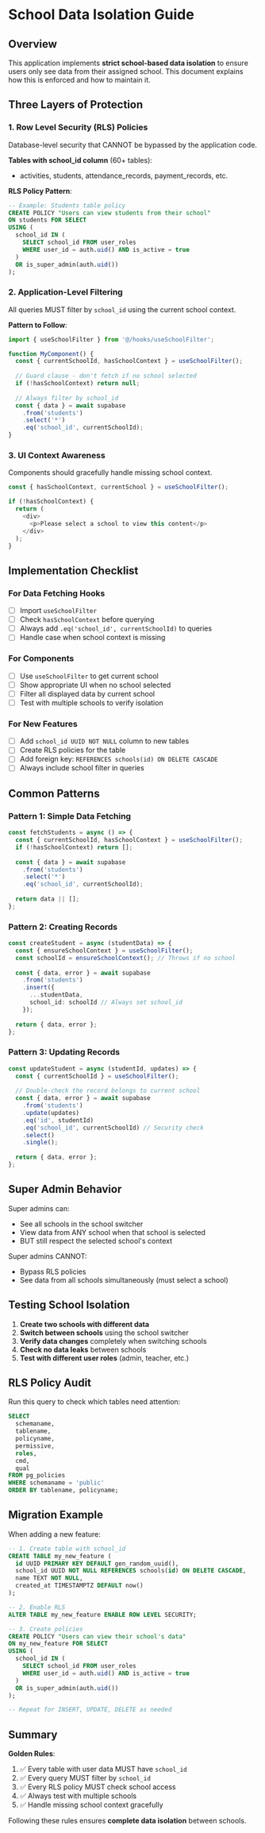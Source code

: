 # School Data Isolation Guide

## Overview
This application implements **strict school-based data isolation** to ensure users only see data from their assigned school. This document explains how this is enforced and how to maintain it.

## Three Layers of Protection

### 1. Row Level Security (RLS) Policies
Database-level security that CANNOT be bypassed by the application code.

**Tables with school_id column** (60+ tables):
- activities, students, attendance_records, payment_records, etc.

**RLS Policy Pattern**:
```sql
-- Example: Students table policy
CREATE POLICY "Users can view students from their school"
ON students FOR SELECT
USING (
  school_id IN (
    SELECT school_id FROM user_roles 
    WHERE user_id = auth.uid() AND is_active = true
  )
  OR is_super_admin(auth.uid())
);
```

### 2. Application-Level Filtering
All queries MUST filter by `school_id` using the current school context.

**Pattern to Follow**:
```typescript
import { useSchoolFilter } from '@/hooks/useSchoolFilter';

function MyComponent() {
  const { currentSchoolId, hasSchoolContext } = useSchoolFilter();
  
  // Guard clause - don't fetch if no school selected
  if (!hasSchoolContext) return null;
  
  // Always filter by school_id
  const { data } = await supabase
    .from('students')
    .select('*')
    .eq('school_id', currentSchoolId);
}
```

### 3. UI Context Awareness
Components should gracefully handle missing school context.

```typescript
const { hasSchoolContext, currentSchool } = useSchoolFilter();

if (!hasSchoolContext) {
  return (
    <div>
      <p>Please select a school to view this content</p>
    </div>
  );
}
```

## Implementation Checklist

### For Data Fetching Hooks
- [ ] Import `useSchoolFilter`
- [ ] Check `hasSchoolContext` before querying
- [ ] Always add `.eq('school_id', currentSchoolId)` to queries
- [ ] Handle case when school context is missing

### For Components
- [ ] Use `useSchoolFilter` to get current school
- [ ] Show appropriate UI when no school selected
- [ ] Filter all displayed data by current school
- [ ] Test with multiple schools to verify isolation

### For New Features
- [ ] Add `school_id UUID NOT NULL` column to new tables
- [ ] Create RLS policies for the table
- [ ] Add foreign key: `REFERENCES schools(id) ON DELETE CASCADE`
- [ ] Always include school filter in queries

## Common Patterns

### Pattern 1: Simple Data Fetching
```typescript
const fetchStudents = async () => {
  const { currentSchoolId, hasSchoolContext } = useSchoolFilter();
  if (!hasSchoolContext) return [];
  
  const { data } = await supabase
    .from('students')
    .select('*')
    .eq('school_id', currentSchoolId);
  
  return data || [];
};
```

### Pattern 2: Creating Records
```typescript
const createStudent = async (studentData) => {
  const { ensureSchoolContext } = useSchoolFilter();
  const schoolId = ensureSchoolContext(); // Throws if no school
  
  const { data, error } = await supabase
    .from('students')
    .insert({
      ...studentData,
      school_id: schoolId // Always set school_id
    });
  
  return { data, error };
};
```

### Pattern 3: Updating Records
```typescript
const updateStudent = async (studentId, updates) => {
  const { currentSchoolId } = useSchoolFilter();
  
  // Double-check the record belongs to current school
  const { data, error } = await supabase
    .from('students')
    .update(updates)
    .eq('id', studentId)
    .eq('school_id', currentSchoolId) // Security check
    .select()
    .single();
  
  return { data, error };
};
```

## Super Admin Behavior

Super admins can:
- See all schools in the school switcher
- View data from ANY school when that school is selected
- BUT still respect the selected school's context

Super admins CANNOT:
- Bypass RLS policies
- See data from all schools simultaneously (must select a school)

## Testing School Isolation

1. **Create two schools with different data**
2. **Switch between schools** using the school switcher
3. **Verify data changes** completely when switching schools
4. **Check no data leaks** between schools
5. **Test with different user roles** (admin, teacher, etc.)

## RLS Policy Audit

Run this query to check which tables need attention:

```sql
SELECT 
  schemaname,
  tablename,
  policyname,
  permissive,
  roles,
  cmd,
  qual
FROM pg_policies
WHERE schemaname = 'public'
ORDER BY tablename, policyname;
```

## Migration Example

When adding a new feature:

```sql
-- 1. Create table with school_id
CREATE TABLE my_new_feature (
  id UUID PRIMARY KEY DEFAULT gen_random_uuid(),
  school_id UUID NOT NULL REFERENCES schools(id) ON DELETE CASCADE,
  name TEXT NOT NULL,
  created_at TIMESTAMPTZ DEFAULT now()
);

-- 2. Enable RLS
ALTER TABLE my_new_feature ENABLE ROW LEVEL SECURITY;

-- 3. Create policies
CREATE POLICY "Users can view their school's data"
ON my_new_feature FOR SELECT
USING (
  school_id IN (
    SELECT school_id FROM user_roles 
    WHERE user_id = auth.uid() AND is_active = true
  )
  OR is_super_admin(auth.uid())
);

-- Repeat for INSERT, UPDATE, DELETE as needed
```

## Summary

**Golden Rules**:
1. ✅ Every table with user data MUST have `school_id`
2. ✅ Every query MUST filter by `school_id`
3. ✅ Every RLS policy MUST check school access
4. ✅ Always test with multiple schools
5. ✅ Handle missing school context gracefully

Following these rules ensures **complete data isolation** between schools.
